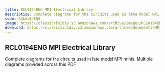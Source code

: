 ```yaml
---
title: RCL0194ENG MPI Electrical Library
description: Complete diagrams for the circuits used in late model MPI minis. Multiple diagrams provided across this PDF
code: RCL0194ENG
image: https://classicminidiy.s3.amazonaws.com/archive/images/RCL0194ENG.png
download: https://classicminidiy.s3.amazonaws.com/archive/documents/MPi+Electrical_Library.pdf
---
```


<!-- Content of the page -->

## RCL0194ENG MPI Electrical Library

Complete diagrams for the circuits used in late model MPI minis. Multiple diagrams provided across this PDF

